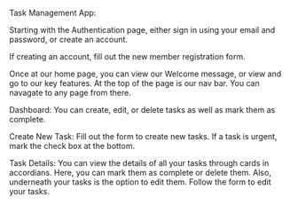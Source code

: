 Task Management App:

Starting with the Authentication page, either sign in using your email and password, or create an account.

If creating an account, fill out the new member registration form.

Once at our home page, you can view our Welcome message, or view and go to our key features. At the top of the page is our nav bar. You can navagate to any page from there.

Dashboard: You can create, edit, or delete tasks as well as mark them as complete.

Create New Task: Fill out the form to create new tasks. If a task is urgent, mark the check box at the bottom.

Task Details: You can view the details of all your tasks through cards in accordians. Here, you can mark them as complete or delete them. Also, underneath your tasks is the option to edit them. Follow the form to 
edit your tasks.

